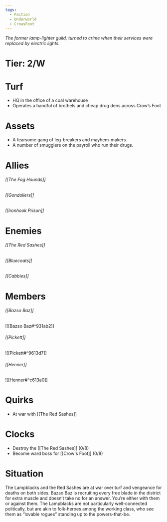 ```yaml
---
tags:
  - Faction
  - Underworld
  - CrowsFoot
---
```

*The former lamp-lighter guild, turned to crime when their services were replaced by electric lights.*
# Tier: 2/W
# Turf
- HQ in the office of a coal warehouse
- Operates a handful of brothels and cheap drug dens across Crow’s Foot
# Assets
- A fearsome gang of leg-breakers and mayhem-makers. 
- A number of smugglers on the payroll who run their drugs.
# Allies
###### [[The Fog Hounds]]
###### [[Gondoliers]]
###### [[Ironhook Prison]]
# Enemies
###### [[The Red Sashes]]
###### [[Bluecoats]]
###### [[Cabbies]]
# Members
###### [[Bazso Baz]]
![[Bazso Baz#^931ab2]] 
###### [[Pickett]] 
![[Pickett#^9613d7]] 
###### [[Henner]]
![[Henner#^c613a0]]
# Quirks
- At war with [[The Red Sashes]]
# Clocks
- Destroy the [[The Red Sashes]] (0/8)
- Become ward boss for [[Crow's Foot]] (0/8)
# Situation
The Lampblacks and the Red Sashes are at war over turf and vengeance for deaths on both sides. Bazso Baz is recruiting every free blade in the district for
extra muscle and doesn’t take no for an answer. You’re either with them or against them. The Lampblacks are not particularly well-connected politically, but are akin to folk-heroes among the working class, who see them as “lovable rogues” standing up to the powers-that-be.